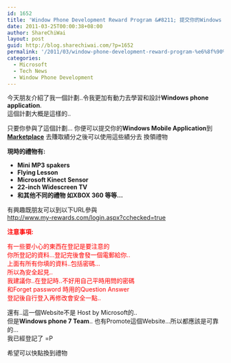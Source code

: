```yaml
---
id: 1652
title: 'Window Phone Development Reward Program &#8211; 提交你的Windows Mobile Application到 Marketplace 去賺取績分換取禮物'
date: 2011-03-25T00:00:38+08:00
author: ShareChiWai
layout: post
guid: http://blog.sharechiwai.com/?p=1652
permalink: '/2011/03/window-phone-development-reward-program-%e6%8f%90%e4%ba%a4%e4%bd%a0%e7%9a%84windows-mobile-application%e5%88%b0-marketplace-%e5%8e%bb%e8%b3%ba%e5%8f%96%e7%b8%be%e5%88%86%e6%8f%9b%e5%8f%96%e7%a6%ae/'
categories:
  - Microsoft
  - Tech News
  - Window Phone Development
---
```

今天朋友介紹了我一個計劃..令我更加有動力去學習和設計**Windows phone application**.  
這個計劃大概是這樣的..

只要你參與了這個計劃&#8230; 你便可以提交你的**Windows Mobile Application**到 **<a title="Windows Phone MarketPlace" href="http://marketplace.windowsphone.com/Default.aspx" target="_blank">Marketplace</a>** 去賺取績分之後可以使用這些績分去 換領禮物

**現時的禮物有:**

  * **Mini MP3 spakers**
  * **Flying Lesson**
  * **Microsoft Kinect Sensor**
  * **22-inch Widescreen TV**
  * **和其他不同的禮物 如XBOX 360 等等&#8230;**

有興趣既朋友可以到以下URL參與  
 <a href="http://www.my-rewards.com/login.aspx?cchecked=true" target="_blank">http://www.my-rewards.com/login.aspx?cchecked=true</a>

<span style="color: #ff0000;"><strong>注意事項:</strong></span>

<span style="color: #ff0000;">有一些要小心的東西在登記是要注意的</span>  
 <span style="color: #ff0000;">你所登記的資料&#8230;登記完後會發一個電郵給你..</span>  
 <span style="color: #ff0000;">上面有所有你填的資料..包括密碼&#8230;</span>  
 <span style="color: #ff0000;">所以為安全起見..</span>  
 <span style="color: #ff0000;">我建議你..在登記時..不好用自己平時用問的密碼</span>  
 <span style="color: #ff0000;">和Forget password 時用的Question Answer</span>  
 <span style="color: #ff0000;">登記後自行登入再修改會安全一點..</span>

還有..這一個Website不是 Host by Microsoft的..  
但是**Windows phone 7 Team**.. 也有Promote這個Website&#8230;所以都應該是可靠的&#8230;  
我已經登記了 =P

希望可以快點換到禮物
